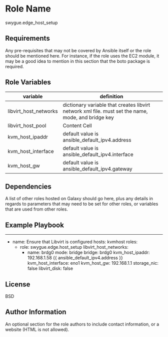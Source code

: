 Role Name
=========
swygue.edge_host_setup

Requirements
------------

Any pre-requisites that may not be covered by Ansible itself or the role should be mentioned here. For instance, if the role uses the EC2 module, it may be a good idea to mention in this section that the boto package is required.

Role Variables
--------------

| variable  | definition |
| ------------- | ------------- |
| libvirt_host_networks | dictionary variable that creates libvirt network xml file. must set the name, mode, and bridge key |
| libvirt_host_pool | Content Cell  |
| kvm_host_ipaddr | default value is ansible_default_ipv4.address  |
| kvm_host_interface | default value is ansible_default_ipv4.interface |
| kvm_host_gw | default value is ansible_default_ipv4.gateway |

Dependencies
------------

A list of other roles hosted on Galaxy should go here, plus any details in regards to parameters that may need to be set for other roles, or variables that are used from other roles.

Example Playbook
----------------
---
- name: Ensure that Libvirt is configured
  hosts: kvmhost
  roles:
    - role: swygue.edge.host_setup
      libvirt_host_networks:
        - name: brdg0
          mode: bridge
          bridge: brdg0
       kvm_host_ipaddr: 192.168.1.58 {{ ansible_default_ipv4.address }}
       kvm_host_interface: eno1
       kvm_host_gw: 192.168.1.1
       storage_nic: false
       libvirt_disk: false
     

License
-------

BSD

Author Information
------------------

An optional section for the role authors to include contact information, or a website (HTML is not allowed).
